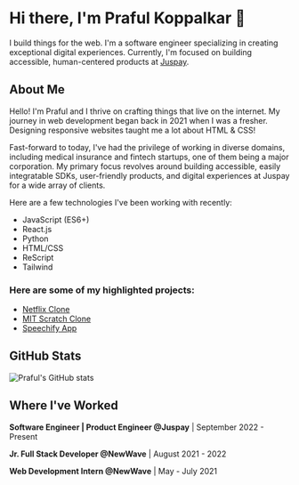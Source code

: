# Hi there, I'm Praful Koppalkar 👋

I build things for the web.
I'm a software engineer specializing in creating exceptional digital experiences. 
Currently, I'm focused on building accessible, human-centered products at [Juspay](https://www.juspay.in/).

## About Me

Hello! I'm Praful and I thrive on crafting things that live on the internet. My journey in web development began back in 2021 when I was a fresher. 
Designing responsive websites taught me a lot about HTML & CSS!

Fast-forward to today, I've had the privilege of working in diverse domains, including medical insurance and fintech startups, one of them being a major corporation. 
My primary focus revolves around building accessible, easily integratable SDKs, user-friendly products, and digital experiences at Juspay for a wide array of clients.

Here are a few technologies I've been working with recently:

- JavaScript (ES6+)
- React.js
- Python
- HTML/CSS
- ReScript
- Tailwind


### Here are some of my highlighted projects:

- [Netflix Clone](https://netflix-v101.netlify.app/) 
- [MIT Scratch Clone](https://scratch-playground.netlify.app/)
- [Speechify App](https://speak-with-me-v101.netlify.app/)


## GitHub Stats

![Praful's GitHub stats](https://github-readme-stats.vercel.app/api?username=prafulkoppalkar&show_icons=true&theme=radical)

## Where I've Worked

**Software Engineer | Product Engineer @Juspay** | September 2022 - Present

**Jr. Full Stack Developer @NewWave** | August 2021 - 2022

**Web Development Intern @NewWave** | May - July 2021 

